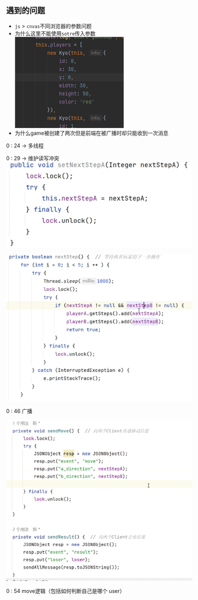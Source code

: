 ## 遇到的问题

- `js` > `cnvas`不同浏览器的参数问题
- 为什么这里不能使用`sotre`传入参数![image-20221008102856998](遇到的问题.assets/image-20221008102856998.png)
- 为什么game被创建了两次但是前端在被广播时却只能收到一次消息

0 : 24 -> 多线程

0 : 29 -> 维护读写冲突
![image-20221008104444528](遇到的问题.assets/image-20221008104444528.png)

![image-20221008104855578](遇到的问题.assets/image-20221008104855578.png)

0 : 46 广播

![image-20221008111250896](遇到的问题.assets/image-20221008111250896.png)

0 : 54 move逻辑（包括如何判断自己是哪个 user）